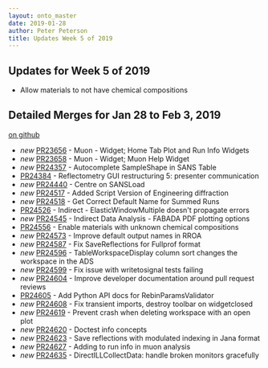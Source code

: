 ```yaml
---
layout: onto_master
date: 2019-01-28
author: Peter Peterson
title: Updates Week 5 of 2019
---
```

Updates for Week 5 of 2019
--------------------------

* Allow materials to not have chemical compositions

Detailed Merges for Jan 28 to Feb 3, 2019
-----------------------------------------
[on github](https://github.com/mantidproject/mantid/pulls?q=is%3Apr+merged%3A2019-01-29..2019-02-03)

* *new* [PR23656](https://github.com/mantidproject/mantid/pull/23656) - Muon - Widget; Home Tab Plot and Run Info Widgets
* *new* [PR23658](https://github.com/mantidproject/mantid/pull/23658) - Muon - Widget; Muon Help Widget
* *new* [PR24357](https://github.com/mantidproject/mantid/pull/24357) - Autocomplete SampleShape in SANS Table
* [PR24384](https://github.com/mantidproject/mantid/pull/24384) - Reflectometry GUI restructuring 5: presenter communication
* *new* [PR24440](https://github.com/mantidproject/mantid/pull/24440) - Centre on SANSLoad
* *new* [PR24517](https://github.com/mantidproject/mantid/pull/24517) - Added Script Version of Engineering diffraction
* *new* [PR24518](https://github.com/mantidproject/mantid/pull/24518) - Get Correct Default Name for Summed Runs
* [PR24526](https://github.com/mantidproject/mantid/pull/24526) - Indirect - ElasticWindowMultiple doesn't propagate errors
* *new* [PR24545](https://github.com/mantidproject/mantid/pull/24545) - Indirect Data Analysis - FABADA PDF plotting options
* [PR24556](https://github.com/mantidproject/mantid/pull/24556) - Enable materials with unknown chemical compositions
* *new* [PR24573](https://github.com/mantidproject/mantid/pull/24573) - Improve default output names in RROA
* *new* [PR24587](https://github.com/mantidproject/mantid/pull/24587) - Fix SaveReflections for Fullprof format
* *new* [PR24596](https://github.com/mantidproject/mantid/pull/24596) - TableWorkspaceDisplay column sort changes the workspace in the ADS
* *new* [PR24599](https://github.com/mantidproject/mantid/pull/24599) - Fix issue with writetosignal tests failing
* *new* [PR24604](https://github.com/mantidproject/mantid/pull/24604) - Improve developer documentation around pull request reviews
* [PR24605](https://github.com/mantidproject/mantid/pull/24605) - Add Python API docs for RebinParamsValidator
* *new* [PR24608](https://github.com/mantidproject/mantid/pull/24608) - Fix transient imports, destroy toolbar on widgetclosed
* *new* [PR24619](https://github.com/mantidproject/mantid/pull/24619) - Prevent crash when deleting workspace with an open plot
* *new* [PR24620](https://github.com/mantidproject/mantid/pull/24620) - Doctest info concepts
* *new* [PR24623](https://github.com/mantidproject/mantid/pull/24623) - Save reflections with modulated indexing in Jana format
* *new* [PR24627](https://github.com/mantidproject/mantid/pull/24627) - Adding to run info in muon analysis
* *new* [PR24635](https://github.com/mantidproject/mantid/pull/24635) - DirectILLCollectData: handle broken monitors gracefully
